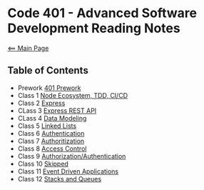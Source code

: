 # Code 401 - Advanced Software Development Reading Notes
[<== Main Page](../README.md)

## Table of Contents

- Prework [401 Prework](prework.md)
- Class 1 [Node Ecosystem, TDD, CI/CD](class-01.md)
- Class 2 [Express](class-02.md)
- CLass 3 [Express REST API](class-03.md)
- CLass 4 [Data Modeling](class-04.md)
- Class 5 [Linked Lists](class-05.md)
- Class 6 [Authentication](class-06.md)
- Class 7 [Authoritization](class-07.md)
- Class 8 [Access Control](class-08.md)
- Class 9 [Authorization/Authentication](class-09.md)
- Class 10 [Skipped](class-10.md)
- Class 11 [Event Driven Applications](class-11.md)
- Class 12 [Stacks and Queues](class-12.md)
